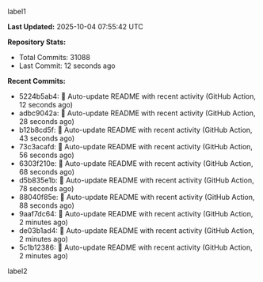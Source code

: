 
label1 
<!-- ACTIVITY_START -->
**Last Updated:** 2025-10-04 07:55:42 UTC

**Repository Stats:**
- Total Commits: 31088
- Last Commit: 12 seconds ago

**Recent Commits:**
- 5224b5ab4: 🤖 Auto-update README with recent activity (GitHub Action, 12 seconds ago)
- adbc9042a: 🤖 Auto-update README with recent activity (GitHub Action, 28 seconds ago)
- b12b8cd5f: 🤖 Auto-update README with recent activity (GitHub Action, 43 seconds ago)
- 73c3acafd: 🤖 Auto-update README with recent activity (GitHub Action, 56 seconds ago)
- 6303f210e: 🤖 Auto-update README with recent activity (GitHub Action, 68 seconds ago)
- d5b835e1b: 🤖 Auto-update README with recent activity (GitHub Action, 78 seconds ago)
- 88040f85e: 🤖 Auto-update README with recent activity (GitHub Action, 88 seconds ago)
- 9aaf7dc64: 🤖 Auto-update README with recent activity (GitHub Action, 2 minutes ago)
- de03b1ad4: 🤖 Auto-update README with recent activity (GitHub Action, 2 minutes ago)
- 5c1b12386: 🤖 Auto-update README with recent activity (GitHub Action, 2 minutes ago)
<!-- ACTIVITY_END -->

label2
